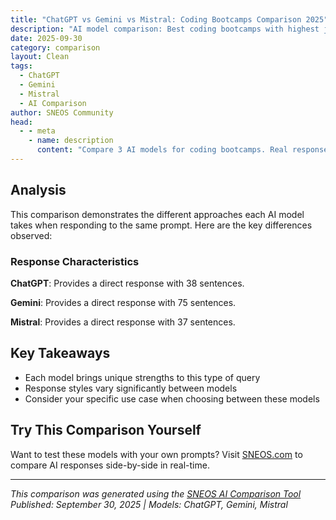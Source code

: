 ```yaml
---
title: "ChatGPT vs Gemini vs Mistral: Coding Bootcamps Comparison 2025"
description: "AI model comparison: Best coding bootcamps with highest job placement rates in 2025..."
date: 2025-09-30
category: comparison
layout: Clean
tags:
  - ChatGPT
  - Gemini
  - Mistral
  - AI Comparison
author: SNEOS Community
head:
  - - meta
    - name: description
      content: "Compare 3 AI models for coding bootcamps. Real responses from ChatGPT, Gemini, Mistral with detailed analysis."
---
```


<ChatComparison
  title="ChatGPT vs Gemini vs Mistral: Coding Bootcamps Comparison 2025"
  prompt="Best coding bootcamps with highest job placement rates in 2025"
  :responses='{
    "ChatGPT": "As of 2025, several coding bootcamps are recognized for their strong job placement rates and solid reputations in the tech industry. While exact placement rates can vary year by year and depend on factors like location, program length, and student background, the following bootcamps consistently rank high in terms of job outcomes and industry connections:\n\n1. **App Academy**\n   - Known for its deferred tuition model (pay after you get a job).\n   - High job placement rates, often reported above 85-90%.\n   - Focuses on full-stack web development with rigorous curriculum.\n2. **Lambda School (now known as Bloom Institute of Technology)**\n   - Offers Income Share Agreements (ISAs), paying tuition only after securing a job.\n   - Strong focus on software engineering fundamentals.\n   - Reported high placement rates, with many grads working at reputable tech companies.\n3. **General Assembly**\n   - One of the most established bootcamps with a global presence.\n   - Wide range of courses including web development, data science, and UX/UI.\n   - Job placement support is robust, with many students placed in tech roles shortly after graduation.\n4. **Hack Reactor**\n   - Focuses on immersive software engineering education.\n   - Graduates often have high placement rates, typically around 80-90%.\n   - Curriculum designed to meet the needs of top-tier employers.\n5. **Flatiron School**\n   - Offers courses in software engineering, data science, and cybersecurity.\n   - Strong career services and employer partnerships.\n   - Consistently reports strong placement numbers.\n6. **CareerFoundry**\n   - Specializes in remote learning with a focus on UX/UI design, web development, and data analytics.\n   - High job placement rates supported by mentor-driven learning.\n7. **Thinkful**\n   - Offers personalized mentorship with a job guarantee in many programs.\n   - Income Share Agreement and upfront payment options.\n   - Strong career coaching with statistics showing high employment rates post-graduation.\n\n### Tips for Choosing a Bootcamp:\n- **Verify Outcomes:** Check the latest outcome reports published by the bootcamp or by independent evaluators like Course Report or SwitchUp.\n- **Curriculum Fit:** Choose a program that teaches skills aligned with your career goals.\n- **Career Support:** Look for bootcamps with robust career services, including job search support, interview prep, and employer networking.\n- **Learning Style:** Decide whether you prefer in-person, online live instruction, or self-paced learning.\n- **Cost \u0026 Financing:** Evaluate tuition, payment plans, scholarships, and income share agreements.\n\n### Helpful Resources:\n- [Course Report Rankings](https://www.coursereport.com/)\n- [SwitchUp Reviews and Rankings](https://www.switchup.org/)\n\nIf you want, I can help you narrow down options based on your specific goals and preferences!",
    "Gemini": "Okay, let\u0027s talk about coding bootcamps with potentially high job placement rates in 2025.  It\u0027s important to be realistic:\n\n*   **No Guarantees:**  Job placement rates are self-reported and can be calculated in different ways.  No bootcamp can *guarantee* you a job. Your success depends on your own effort, aptitude, and the job market at the time.\n*   **Market Fluctuations:** The tech job market is dynamic. What\u0027s hot today might not be in 2025.  Bootcamps need to adapt their curriculum accordingly.\n\n**Factors to Consider When Evaluating Bootcamps:**\n\nBefore diving into specific names, here are the key factors to analyze:\n\n*   **Curriculum Relevance:** Does the curriculum focus on in-demand technologies (e.g., JavaScript/TypeScript, Python, Java, React, Node.js, cloud computing, data science, AI/ML, cybersecurity)?\n*   **Career Services:**  Strong career coaching, resume/portfolio workshops, mock interviews, networking opportunities, and connections with employers are crucial.\n*   **Instructor Quality:** Experienced, industry-relevant instructors are essential.  Look for instructors who are currently practicing developers.\n*   **Project-Based Learning:**  A portfolio of real-world projects is vital for showcasing your skills to potential employers.\n*   **Location (or Online Reach):**  Consider bootcamps located in or with strong ties to tech hubs, or those with robust online communities that can provide networking opportunities.\n*   **Reviews and Alumni Outcomes:** Research reviews on sites like Course Report, Switchup, and Career Karma.  Try to connect with alumni on LinkedIn.\n*   **Accreditation (where applicable):** While not all bootcamps are accredited, it can be a sign of quality and may affect eligibility for certain funding options.\n*   **Transparency:**  A reputable bootcamp will be transparent about its placement rates, methodologies, and financing options.  Ask detailed questions.\n*   **Cost and Financing:**  Bootcamps can be expensive.  Explore financing options like loans, scholarships, and income-sharing agreements (ISAs).  Understand the terms carefully.\n\n**Bootcamps to Research (with caveats):**\n\nThe following bootcamps have generally been well-regarded, but *you must do your own due diligence to verify their current performance and relevance in 2025*:\n\n**General Software Engineering:**\n\n*   **App Academy:** Known for its intensive curriculum and income-sharing agreements. (Caveat: They\u0027ve had some recent restructuring, so research their current status.)\n*   **Hack Reactor (now part of Galvanize/Flatiron):**  Historically strong, but check on integration details.  Their parent company\u0027s state will also affect them.\n*   **Flatiron School:**  Has a good reputation and wide reach.  Investigate its current job placement statistics.\n*   **General Assembly:** A well-established bootcamp with a variety of course offerings.\n*   **Rithm School:**  Known for its focus on fundamentals and a supportive community.\n*   **Codesmith:**  Focuses on JavaScript and full-stack development.\n\n**Data Science:**\n\n*   **NYC Data Science Academy:** Specializes in data science and analytics.\n*   **DataCamp:** Offers a variety of data science courses, but investigate placement for their immersive programs.\n\n**Cybersecurity:**\n\n*   **Fullstack Academy:** Offers cybersecurity bootcamps.\n*   **Hack Reactor (via their parent company):**  Often has cybersecurity tracks.\n\n**Important Considerations for 2025:**\n\n*   **AI and Machine Learning Focus:**  The demand for AI/ML skills will continue to grow. Look for bootcamps that integrate these technologies into their curriculum.\n*   **Cloud Computing:**  AWS, Azure, and Google Cloud are essential skills.\n*   **DevOps and Automation:**  Expertise in DevOps practices and automation tools is highly valued.\n*   **Low-Code/No-Code:** While not a replacement for traditional coding, understanding low-code/no-code platforms can be a valuable asset.  See if bootcamps are incorporating this knowledge.\n*   **Remote Work Trends:**  With the rise of remote work, consider bootcamps that prepare you for working in distributed teams and using remote collaboration tools.\n*   **Soft Skills:**  Technical skills are important, but employers also value communication, teamwork, problem-solving, and adaptability. Look for bootcamps that incorporate soft skills training.\n\n**How to Determine the Best Bootcamp *for You*:**\n\n1.  **Define Your Goals:** What specific career do you want? What technologies are you most interested in?\n2.  **Research Extensively:**  Read reviews, talk to alumni, and compare curriculums.\n3.  **Attend Information Sessions:**  Many bootcamps offer free information sessions or workshops.\n4.  **Assess Your Skills:**  Take online coding assessments to gauge your aptitude.\n5.  **Consider Your Learning Style:**  Do you prefer in-person or online learning? Do you thrive in an intensive, fast-paced environment?\n6.  **Check the Fine Print:** Understand the bootcamp\u0027s refund policy, job placement guarantee (if any), and financing terms.\n7.  **Network:** Connect with people in the tech industry and ask for their recommendations.\n\n**Key Questions to Ask Bootcamps:**\n\n*   What is your job placement rate, and how is it calculated?\n*   What are the average salaries of your graduates?\n*   What companies hire your graduates?\n*   What is your curriculum, and how often is it updated?\n*   Who are your instructors, and what are their qualifications?\n*   What career services do you offer?\n*   What is your refund policy?\n*   Can I speak with alumni?\n\n**Final Recommendation:**\n\nStart your research now. The best bootcamps for 2025 will be those that adapt to the evolving tech landscape and provide students with the skills and support they need to succeed in the job market. Don\u0027t rely solely on rankings or advertisements. Dig deep, do your homework, and choose a bootcamp that aligns with your individual goals and learning style. Good luck!\n",
    "Mistral": "Predicting the best coding bootcamps with the highest job placement rates in 2025 involves some speculation, as future performance can be influenced by various factors such as market demand, curriculum updates, and industry trends. However, based on current trends and reputations, here are some coding bootcamps that are likely to continue performing well in terms of job placement:\n\n1. **Hack Reactor / Galvanize**:\n   - Known for its rigorous curriculum and strong job placement rates.\n   - Focuses on full-stack JavaScript development.\n\n2. **Flatiron School**:\n   - Offers a variety of programs including software engineering, data science, and cybersecurity.\n   - Has a strong reputation for job placement and career services.\n\n3. **General Assembly**:\n   - Provides a wide range of courses including web development, data science, and UX design.\n   - Known for its extensive career services and strong alumni network.\n\n4. **App Academy**:\n   - Offers a deferred tuition model, which can be attractive for students.\n   - Focuses on full-stack web development and has a good track record for job placement.\n\n5. **Ironhack**:\n   - Offers programs in web development, UX/UI design, and data analytics.\n   - Has a strong focus on career services and job placement.\n\n6. **Le Wagon**:\n   - Known for its intensive 9-week program in web development.\n   - Has a strong international presence and good job placement rates.\n\n7. **Thinkful**:\n   - Offers a variety of programs including software engineering, data science, and UX/UI design.\n   - Provides one-on-one mentorship and strong career support.\n\n8. **Coding Dojo**:\n   - Offers a comprehensive curriculum covering multiple programming languages.\n   - Has a good track record for job placement and career services.\n\n9. **Fullstack Academy**:\n   - Focuses on full-stack JavaScript development.\n   - Known for its rigorous curriculum and strong job placement rates.\n\n10. **Holberton School**:\n    - Offers a two-year program with a focus on software engineering.\n    - Known for its innovative approach to education and strong job placement rates.\n\nWhen considering a coding bootcamp, it\u0027s important to look at factors beyond just job placement rates, such as:\n\n- **Curriculum**: Ensure the curriculum aligns with your career goals and the technologies you want to learn.\n- **Instructors**: Look for experienced instructors who can provide valuable insights and guidance.\n- **Career Services**: Strong career services can significantly enhance your job prospects.\n- **Alumni Network**: A robust alumni network can provide valuable connections and support.\n- **Cost and Financing Options**: Consider the cost and available financing options to ensure it fits your budget.\n\nAdditionally, it\u0027s a good idea to check recent reviews and testimonials from graduates to get a sense of the current performance and satisfaction levels of the bootcamp."
  }'
  published-date="12:03"
/>

## Analysis

This comparison demonstrates the different approaches each AI model takes when responding to the same prompt. Here are the key differences observed:

### Response Characteristics

**ChatGPT**: Provides a direct response with 38 sentences. 

**Gemini**: Provides a direct response with 75 sentences. 

**Mistral**: Provides a direct response with 37 sentences. 

## Key Takeaways

- Each model brings unique strengths to this type of query
- Response styles vary significantly between models
- Consider your specific use case when choosing between these models

## Try This Comparison Yourself

Want to test these models with your own prompts? Visit [SNEOS.com](https://sneos.com) to compare AI responses side-by-side in real-time.

---

*This comparison was generated using the [SNEOS AI Comparison Tool](https://sneos.com)*
*Published: September 30, 2025 | Models: ChatGPT, Gemini, Mistral*
